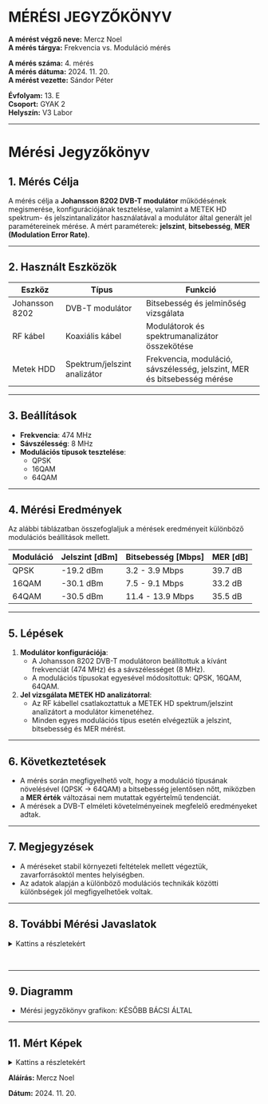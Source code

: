 <html lang="en-US">

  <head>
    <meta charset='utf-8'>
    <meta http-equiv="X-UA-Compatible" content="IE=edge">
    <meta name="viewport" content="width=device-width,maximum-scale=2">
    <link rel="stylesheet" type="text/css" media="screen" href="/jegyzokonyv/assets/css/style.css?v=fd8824f5d621979eab4af03bf6a18efe7538639e">

  </head>

  <body>

<h1 id="mérési-jegyzőkönyv">MÉRÉSI JEGYZŐKÖNYV</h1>

<p><strong>A mérést végző neve:</strong> Mercz Noel<br />
<strong>A mérés tárgya:</strong> Frekvencia vs. Moduláció mérés</p>

<p><strong>A mérés száma:</strong> 4. mérés<br />
<strong>A mérés dátuma:</strong> 2024. 11. 20.<br />
<strong>A mérést vezette:</strong> Sándor Péter</p>

<p><strong>Évfolyam:</strong> 13. E<br />
<strong>Csoport:</strong> GYAK 2<br />
<strong>Helyszín:</strong> V3 Labor</p>

<hr />

<h1 id="mérési-jegyzőkönyv-1">Mérési Jegyzőkönyv</h1>

<h2 id="1-mérés-célja">1. Mérés Célja</h2>
<p>A mérés célja a <strong>Johansson 8202 DVB-T modulátor</strong> működésének megismerése, konfigurációjának tesztelése, valamint a METEK HD spektrum- és jelszintanalizátor használatával a modulátor által generált jel paramétereinek mérése. A mért paraméterek: <strong>jelszint</strong>, <strong>bitsebesség</strong>, <strong>MER (Modulation Error Rate)</strong>.</p>

<hr />

<h2 id="2-használt-eszközök">2. Használt Eszközök</h2>

<table>
  <thead>
    <tr>
      <th>Eszköz</th>
      <th>Típus</th>
      <th>Funkció</th>
    </tr>
  </thead>
  <tbody>
    <tr>
      <td>Johansson 8202</td>
      <td>DVB-T modulátor</td>
      <td>Bitsebesség és jelminőség vizsgálata</td>
    </tr>
    <tr>
      <td>RF kábel</td>
      <td>Koaxiális kábel</td>
      <td>Modulátorok és spektrumanalizátor összekötése</td>
    </tr>
    <tr>
      <td>Metek HDD</td>
      <td>Spektrum/jelszint analizátor</td>
      <td>Frekvencia, moduláció, sávszélesség, jelszint, MER és bitsebesség mérése</td>
    </tr>
  </tbody>
</table>

<hr />

<h2 id="3-beállítások">3. Beállítások</h2>
<ul>
  <li><strong>Frekvencia</strong>: 474 MHz</li>
  <li><strong>Sávszélesség</strong>: 8 MHz</li>
  <li><strong>Modulációs típusok tesztelése</strong>:
    <ul>
      <li>QPSK</li>
      <li>16QAM</li>
      <li>64QAM</li>
    </ul>
  </li>
</ul>

<hr />

<h2 id="4-mérési-eredmények">4. Mérési Eredmények</h2>
<p>Az alábbi táblázatban összefoglaljuk a mérések eredményeit különböző modulációs beállítások mellett.</p>

<table>
  <thead>
    <tr>
      <th><strong>Moduláció</strong></th>
      <th><strong>Jelszint [dBm]</strong></th>
      <th><strong>Bitsebesség [Mbps]</strong></th>
      <th><strong>MER [dB]</strong></th>
    </tr>
  </thead>
  <tbody>
    <tr>
      <td>QPSK</td>
      <td>-19.2 dBm</td>
      <td>3.2 - 3.9 Mbps</td>
      <td>39.7 dB</td>
    </tr>
    <tr>
      <td>16QAM</td>
      <td>-30.1 dBm</td>
      <td>7.5 - 9.1 Mbps</td>
      <td>33.2 dB</td>
    </tr>
    <tr>
      <td>64QAM</td>
      <td>-30.5 dBm</td>
      <td>11.4 - 13.9 Mbps</td>
      <td>35.5 dB</td>
    </tr>
  </tbody>
</table>

<hr />

<h2 id="5-lépések">5. Lépések</h2>
<ol>
  <li><strong>Modulátor konfigurációja</strong>:
    <ul>
      <li>A Johansson 8202 DVB-T modulátoron beállítottuk a kívánt frekvenciát (474 MHz) és a sávszélességet (8 MHz).</li>
      <li>A modulációs típusokat egyesével módosítottuk: QPSK, 16QAM, 64QAM.</li>
    </ul>
  </li>
  <li><strong>Jel vizsgálata METEK HD analizátorral</strong>:
    <ul>
      <li>Az RF kábellel csatlakoztattuk a METEK HD spektrum/jelszint analizátort a modulátor kimenetéhez.</li>
      <li>Minden egyes modulációs típus esetén elvégeztük a jelszint, bitsebesség és MER mérést.</li>
    </ul>
  </li>
</ol>

<hr />

<h2 id="6-következtetések">6. Következtetések</h2>
<ul>
  <li>A mérés során megfigyelhető volt, hogy a moduláció típusának növelésével (QPSK → 64QAM) a bitsebesség jelentősen nőtt, miközben a <strong>MER érték</strong> változásai nem mutattak egyértelmű tendenciát.</li>
  <li>A mérések a DVB-T elméleti követelményeinek megfelelő eredményeket adtak.</li>
</ul>

<hr />

<h2 id="7-megjegyzések">7. Megjegyzések</h2>
<ul>
  <li>A méréseket stabil környezeti feltételek mellett végeztük, zavarforrásoktól mentes helyiségben.</li>
  <li>Az adatok alapján a különböző modulációs technikák közötti különbségek jól megfigyelhetőek voltak.</li>
</ul>

<hr />

<h2 id="8-további-mérési-javaslatok">8. További Mérési Javaslatok</h2>

<details>   

<summary>Kattins a részletekért</summary>   

<h1>Mérési Javaslatok</h1>

    <h2>1. Szélsőséges Jelszint Tesztelése</h2>
    <ul>
        <li><strong>Cél:</strong> Vizsgálni, hogyan viselkedik a rendszer különböző jelszint értékek mellett.</li>
        <li><strong>Lépések:</strong>
            <ol>
                <li>Állítsuk be a jelszintet az RF kimeneten szélsőségesen alacsony és magas értékekre (pl. -60 dBm, -20 dBm).</li>
                <li>Mérjük meg a bitsebességet és a MER-t a kiválasztott modulációs típusok mellett.</li>
            </ol>
        </li>
        <li><strong>Elvárt eredmények:</strong> Magasabb jelszintnél stabilabb adatátvitel, alacsonyabb jelszintnél romló MER és csökkenő bitsebesség.</li>
    </ul>

    <hr />

    <h2>2. Szűkebb és Szélesebb Sávszélesség Hatásai</h2>
    <ul>
        <li><strong>Cél:</strong> Megvizsgálni a sávszélesség változtatásának hatását a jel minőségére és teljesítményére.</li>
        <li><strong>Lépések:</strong>
            <ol>
                <li>Állítsuk be a sávszélességet különböző értékekre (pl. 6 MHz, 7 MHz, 8 MHz).</li>
                <li>Rögzítsük a jelszintet, MER-t és a bitsebességet.</li>
            </ol>
        </li>
        <li><strong>Elvárt eredmények:</strong> Szélesebb sávszélességnél nagyobb bitsebesség, de csökkenhet a MER.</li>
    </ul>

    <hr />

    <h2>3. Zavarforrások Hatása</h2>
    <ul>
        <li><strong>Cél:</strong> Meghatározni, hogy a közeli rádiófrekvenciás zavarok hogyan befolyásolják a jelek minőségét.</li>
        <li><strong>Lépések:</strong>
            <ol>
                <li>Helyezzünk egy zavarforrást (pl. másik RF jeladó) a vizsgált frekvencia közelébe.</li>
                <li>Mérjük meg a jelszintet, MER-t és a bitsebességet különböző távolságokból.</li>
            </ol>
        </li>
        <li><strong>Elvárt eredmények:</strong> Zavarforrás jelenléte csökkentheti a MER-t és növelheti a hibaarányt.</li>
    </ul>

    <hr />

    <h2>4. Moduláció Stabilitásának Vizsgálata Időfüggvényében</h2>
    <ul>
        <li><strong>Cél:</strong> Tesztelni, hogy hosszabb időtartam alatt mennyire stabil a jel különböző modulációs típusok esetén.</li>
        <li><strong>Lépések:</strong>
            <ol>
                <li>Állítsuk be az eszközt egy modulációs típusra (pl. 64QAM).</li>
                <li>Mérjünk jelszintet, MER-t és bitsebességet óránként legalább 12 órán keresztül.</li>
            </ol>
        </li>
        <li><strong>Elvárt eredmények:</strong> Stabil rendszer esetén a paramétereknek változatlannak kell maradniuk.</li>
    </ul>

    <hr />

    <h2>5. Szomszédos Csatornák Vizsgálata</h2>
    <ul>
        <li><strong>Cél:</strong> Megérteni, hogyan befolyásolja a szomszédos csatornák jelenléte a méréseket.</li>
        <li><strong>Lépések:</strong>
            <ol>
                <li>Aktiváljunk egy szomszédos csatornán (pl. 482 MHz vagy 498 MHz) másik DVB-T jelet.</li>
                <li>Mérjük meg a főcsatorna (490 MHz) paramétereit.</li>
            </ol>
        </li>
        <li><strong>Elvárt eredmények:</strong> Növekvő interferencia esetén csökkenhet a MER és romolhat a jel minősége.</li>
    </ul>

    <hr />

    <h2>6. Jelkésleltetés Vizsgálata</h2>
    <ul>
        <li><strong>Cél:</strong> Ellenőrizni a rendszer válaszidejét különböző beállítások mellett.</li>
        <li><strong>Lépések:</strong>
            <ol>
                <li>Állítsunk be eltérő modulációkat és sávszélességeket.</li>
                <li>Mérjük meg a jelkésleltetést (pl. speciális analizátorral vagy műszerekkel).</li>
            </ol>
        </li>
        <li><strong>Elvárt eredmények:</strong> A sávszélesség és moduláció változtatása hatással lehet a késleltetésre.</li>
    </ul>

    <hr />

    <h2>7. Hőmérséklet Hatásának Vizsgálata</h2>
    <ul>
        <li><strong>Cél:</strong> Megérteni, hogyan befolyásolja a környezeti hőmérséklet a rendszer teljesítményét.</li>
        <li><strong>Lépések:</strong>
            <ol>
                <li>Végezze el a méréseket különböző hőmérsékleteken (pl. 0°C, 25°C, 30°C).</li>
                <li>Rögzítse a jelszint, MER és bitsebesség értékeket.</li>
            </ol>
        </li>
        <li><strong>Elvárt eredmények:</strong> Szélsőséges hőmérsékleteken csökkenhet a rendszer stabilitása.</li>
    </ul>  

</details>

<p><br /></p>

<hr />

<h2 id="9-diagramm">9. Diagramm</h2>
<ul>
  <li>Mérési jegyzőkönyv grafikon: 
KÉSŐBB BÁCSI ÁLTAL
    </li>
</ul>


<hr />


<h2 id="11-mért-képek">11. Mért Képek</h2>

<details>
<summary>Kattins a részletekért</summary>

<br />

<img src="https://noel-mercz.github.io/Meresijegyzokonyvek/04_meres/kepek/kep1.bmp" />

<br />

<img src="https://noel-mercz.github.io/Meresijegyzokonyvek/04_meres/kepek/kep2.bmp" />

<br />

<img src="https://noel-mercz.github.io/Meresijegyzokonyvek/04_meres/kepek/kep3.bmp" />

<br />

<img src="https://noel-mercz.github.io/Meresijegyzokonyvek/04_meres/kepek/kep4.bmp" />

<br />

<img src="https://noel-mercz.github.io/Meresijegyzokonyvek/04_meres/kepek/kep5.bmp" />

<br />

<img src="https://noel-mercz.github.io/Meresijegyzokonyvek/04_meres/kepek/kep6.bmp" />

<br />


</details>

<p><strong>Aláírás:</strong> Mercz Noel</p>

<p><strong>Dátum:</strong> 2024. 11. 20.</p>
